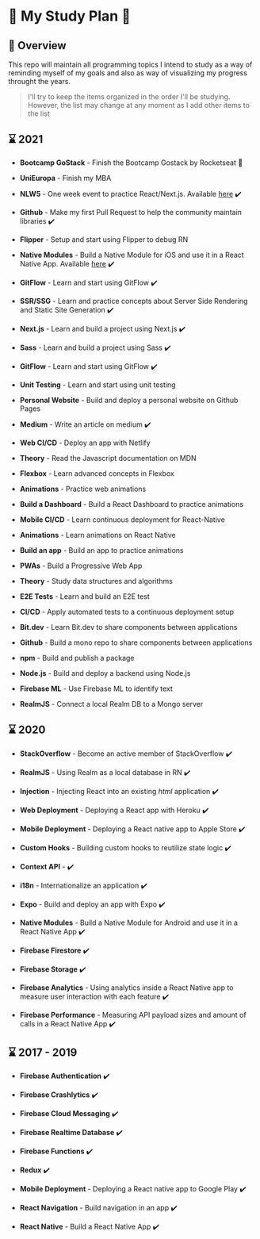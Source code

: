 # :book: My Study Plan :book:

## :mag_right: Overview

This repo will maintain all programming topics I intend to study as a way of reminding myself of my goals and also as way of visualizing my progress throught the years.

> I'll try to keep the items organized in the order I'll be studying. However, the list may change at any moment as I add other items to the list

## :hourglass: 2021

- **Bootcamp GoStack** - Finish the Bootcamp Gostack by Rocketseat
  :rocket:

- **UniEuropa** - Finish my MBA

- **NLW5** - One week event to practice React/Next.js. Available <a href="https://github.com/SirKadogan/podcastr">here</a> :heavy_check_mark:

- **Github** - Make my first Pull Request to help the community
  maintain libraries :heavy_check_mark:

- **Flipper** - Setup and start using Flipper to debug RN

- **Native Modules** - Build a Native Module for iOS and use it in
  a React Native App. Available <a href="https://github.com/SirKadogan/ios_module">here</a> :heavy_check_mark:

- **GitFlow** - Learn and start using GitFlow :heavy_check_mark:

- **SSR/SSG** - Learn and practice concepts about Server Side Rendering and Static Site Generation :heavy_check_mark:

- **Next.js** - Learn and build a project using Next.js :heavy_check_mark:

- **Sass** - Learn and build a project using Sass :heavy_check_mark:

- **GitFlow** - Learn and start using GitFlow :heavy_check_mark:

- **Unit Testing** - Learn and start using unit testing

- **Personal Website** - Build and deploy a personal website on Github Pages

- **Medium** - Write an article on medium :heavy_check_mark:

- **Web CI/CD** - Deploy an app with Netlify

- **Theory** - Read the Javascript documentation on MDN

- **Flexbox** - Learn advanced concepts in Flexbox

- **Animations** - Practice web animations

- **Build a Dashboard** - Build a React Dashboard to practice
  animations

- **Mobile CI/CD** - Learn continuous deployment for React-Native

- **Animations** - Learn animations on React Native

- **Build an app** - Build an app to practice animations

- **PWAs** - Build a Progressive Web App

- **Theory** - Study data structures and algorithms

- **E2E Tests** - Learn and build an E2E test

- **CI/CD** - Apply automated tests to a continuous deployment setup

- **Bit.dev** - Learn Bit.dev to share components between
  applications

- **Github** - Build a mono repo to share components between
  applications

- **npm** - Build and publish a package

- **Node.js** - Build and deploy a backend using Node.js

- **Firebase ML** - Use Firebase ML to identify text

- **RealmJS** - Connect a local Realm DB to a Mongo server

## :hourglass: 2020

- **StackOverflow** - Become an active member of StackOverflow
  :heavy_check_mark:

- **RealmJS** - Using Realm as a local database in RN
  :heavy_check_mark:

- **Injection** - Injecting React into an existing _html_
  application :heavy_check_mark:

- **Web Deployment** - Deploying a React app with Heroku
  :heavy_check_mark:

- **Mobile Deployment** - Deploying a React native app to Apple
  Store :heavy_check_mark:

- **Custom Hooks** - Building custom hooks to reutilize state logic
  :heavy_check_mark:

- **Context API** - :heavy_check_mark:

- **i18n** - Internationalize an application :heavy_check_mark:

- **Expo** - Build and deploy an app with Expo :heavy_check_mark:

- **Native Modules** - Build a Native Module for Android and use it
  in a React Native App :heavy_check_mark:

- **Firebase Firestore** :heavy_check_mark:

- **Firebase Storage** :heavy_check_mark:

- **Firebase Analytics** - Using analytics inside a React Native
  app to measure user interaction with each feature
  :heavy_check_mark:

- **Firebase Performance** - Measuring API payload sizes and amount
  of calls in a React Native App :heavy_check_mark:

## :hourglass: 2017 - 2019

- **Firebase Authentication** :heavy_check_mark:

- **Firebase Crashlytics** :heavy_check_mark:

- **Firebase Cloud Messaging** :heavy_check_mark:

- **Firebase Realtime Database** :heavy_check_mark:

- **Firebase Functions** :heavy_check_mark:

- **Redux** :heavy_check_mark:

- **Mobile Deployment** - Deploying a React native app to Google
  Play :heavy_check_mark:

- **React Navigation** - Build navigation in an app
  :heavy_check_mark:

- **React Native** - Build a React Native App :heavy_check_mark:
